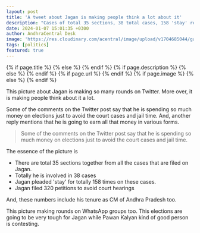 ```yaml
---
layout: post
title: 'A tweet about Jagan is making people think a lot about it'
description: "Cases of total 35 sections, 38 total cases, 158 'stay' requests by Jagan, 320 petitions to escape court hearings."
date: 2024-01-07 15:01:35 +0300
author: AndhraCentral Desk
image: 'https://res.cloudinary.com/acentral/image/upload/v1704685044/ganja/GDSZg8fW4AAtlFH_cveqpr.jpg'
tags: [politics]
featured: true
---
```


<meta content="{{ site.title }}" property="og:site_name">
{% if page.title %}
  <meta content="{{ page.title }}" property="og:title">
{% else %}
  <meta content="{{ site.title }}" property="og:title">
{% endif %}
{% if page.description %}
  <meta content="{{ page.description }}" property="og:description">
{% else %}
  <meta content="{{ site.description }}" property="og:description">
{% endif %}
{% if page.url %}
  <meta content="{{ site.url }}{{ page.url }}" property="og:url">
{% endif %}
{% if page.image %}
  <meta content="https://res.cloudinary.com/acentral/image/upload/v1704685044/ganja/GDSZg8fW4AAtlFH_cveqpr.jpg" property="og:image">
{% else %}
  <meta content="{{ site.url }}/images/og.png" property="og:image">
{% endif %}

This picture about Jagan is making so many rounds on Twitter. More over, it is making people think about it a lot. 

Some of the comments on the Twitter post say that he is spending so much money on elections just to avoid the court cases and jail time. And, another reply mentions that he is going to earn all that money in various forms. 

> Some of the comments on the Twitter post say that he is spending so much money on elections just to avoid the court cases and jail time. 

The essence of the picture is

- There are total 35 sections together from all the cases that are filed on Jagan.
- Totally he is involved in 38 cases
- Jagan pleaded 'stay' for totally 158 times on these cases.
- Jagan filed 320 petitions to avoid court hearings

And, these numbers include his tenure as CM of Andhra Pradesh too. 

This picture making rounds on WhatsApp groups too. This elections are going to be very tough for Jagan while Pawan Kalyan kind of good person is contesting.
